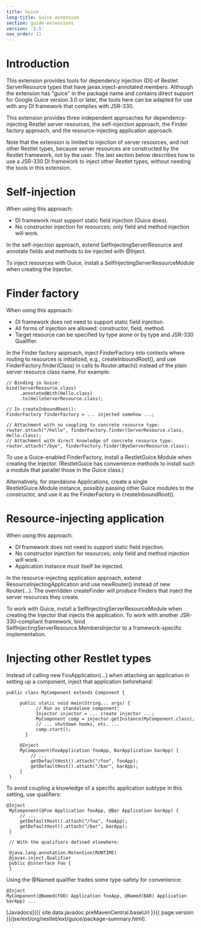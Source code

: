 ```yaml
---
title: Guice
long-title: Guice extension
section: guide-extensions
version: '2.5'
nav_order: 11
---
```

# Introduction

This extension provides tools for dependency injection (DI) of Restlet ServerResource types that have
javax.inject-annotated members.
Although the extension has "guice" in the package name and contains direct support for Google Guice
version 3.0 or later, the tools here can be adapted for use with any DI framework that complies with JSR-330.

This extension provides three independent approaches for dependency-injecting Restlet server resources, the self-injection approach, the Finder factory approach, and the resource-injecting application approach.

Note that the extension is limited to injection of server resources, and not other Restlet types, because server resources are constructed by the Restlet framework, not by the user. The last section below describes how to use a JSR-330 DI framework to inject other Restlet types, without needing the tools in this extension.

# Self-injection

When using this approach:

- DI framework must support static field injection (Guice does).
- No constructor injection for resources; only field and method injection will work.

In the self-injection approach, extend SelfInjectingServerResource and annotate
fields and methods to be injected with @Inject.

To inject resources with Guice, install a SelfInjectingServerResourceModule when creating the Injector.

# Finder factory

When using this approach:

- DI framework does not need to support static field injection.
- All forms of injection are allowed: constructor, field, method.
- Target resource can be specified by type alone or by type and JSR-330 Qualifier.

In the Finder factory approach, inject FinderFactory into contexts where routing to resources is initialized, e.g., createInboundRoot(), and use FinderFactory.finder(Class) in calls to Router.attach() instead of the plain server resource class name. For example:

<pre class="language-java"><code class="language-java">// Binding in Guice:
bind(ServerResource.class)
     .annotatedWith(Hello.class)
     .to(HelloServerResource.class);

// In createInboundRoot():
FinderFactory finderFactory = ... injected somehow ...;

// Attachment with no coupling to concrete resource type:
router.attach("/hello", finderFactory.finder(ServerResource.class, Hello.class);
// Attachment with direct knowledge of concrete resource type:
router.attach("/bye", finderFactory.finder(ByeServerResource.class);
</code></pre>

To use a Guice-enabled FinderFactory, install a RestletGuice.Module when creating the Injector. (RestletGuice has convenience methods to install such a module that parallel those in the Guice class.)

Alternatively, for standalone Applications, create a single RestletGuice.Module instance, possibly passing other Guice modules to the constructor, and use it as the FinderFactory in createInboundRoot().

# Resource-injecting application

When using this approach:

- DI framework does not need to support static field injection.
- No constructor injection for resources; only field and method injection will work.
- Application instance must itself be injected.

In the resource-injecting application approach, extend ResourceInjectingApplication and use newRouter() instead of new Router(...). The overridden createFinder will produce Finders that inject the server resources they create.

To work with Guice, install a SelfInjectingServerResourceModule when creating the Injector that injects the application. To work with another JSR-330-compliant framework, bind SelfInjectingServerResource.MembersInjector to a framework-specific implementation.

# Injecting other Restlet types

Instead of calling new FooApplication(...) when attaching an application in setting up a component, inject that application beforehand:

<pre class="language-java"><code class="language-java">public class MyComponent extends Component {

     public static void main(String... args) {
           // Run as standalone component:
           Injector injector = ... create injector ...;
           MyComponent comp = injector.getInstance(MyComponent.class);
           // ... shutdown hooks, etc. ...
           comp.start();
       }

     @Inject
     MyComponent(FooApplication fooApp, BarApplication barApp) {
         // ...
         getDefaultHost().attach("/foo", fooApp);
         getDefaultHost().attach("/bar", barApp);
     }
 }
</code></pre>

To avoid coupling a knowledge of a specific application subtype in this setting, use qualifiers:

<pre class="language-java"><code class="language-java">@Inject
 MyComponent(@Foo Application fooApp, @Bar Application barApp) {
     // ...
     getDefaultHost().attach("/foo", fooApp);
     getDefaultHost().attach("/bar", barApp);
 }

 // With the qualifiers defined elsewhere:

 @java.lang.annotation.Retention(RUNTIME)
 @javax.inject.Qualifier
 public @interface Foo {
 }
</code></pre>

Using the @Named qualifier trades some type-safety for convenience:

<pre class="language-java"><code class="language-java">@Inject
MyComponent(@Named(FOO) Application fooApp, @Named(BAR) Application barApp) ...
</code></pre>

[Javadocs]({{ site.data.javadoc.preMavenCentral.baseUrl }}{{ page.version }}/jse/ext/org/restlet/ext/guice/package-summary.html).

